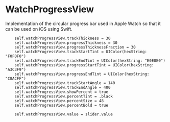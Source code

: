 # WatchProgressView
Implementation of the circular progress bar used in Apple Watch so that it can be used on iOS using Swift.

        self.watchProgressView.trackThickness = 30
        self.watchProgressView.progressThickness = 30
        self.watchProgressView.progressThicknessFraction = 30
        self.watchProgressView.trackStartTint = UIColor(hexString: "F0F0F0")
        self.watchProgressView.trackEndTint = UIColor(hexString: "E0E0E0")
        self.watchProgressView.progressStartTint = UIColor(hexString: "A3C3F9")
        self.watchProgressView.progressEndTint = UIColor(hexString: "C8ACFF")
        self.watchProgressView.trackStartAngle = 140
        self.watchProgressView.trackEndAngle = 400
        self.watchProgressView.showPercent = true
        self.watchProgressView.percentTint = .black
        self.watchProgressView.percentSize = 48
        self.watchProgressView.percentBold = true

        self.watchProgressView.value = slider.value
